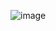 
![image](https://github.com/tjghwns93/react_basic/assets/129016977/cd824070-58c5-4dcf-9001-2da9157bb2e4)

